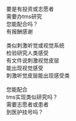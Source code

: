 <br>
<br>
<br
<br>
要是有投资或志愿者<br>
需要办tms研究<br>
您能配合吗？<br>
有报酬感谢<br>
<br>
类似刺激听觉或视觉系统<br>
检验研究人类感受<br>
有文件说刺激视觉皮层<br>
能出现视觉感受<br>
刺激听觉皮层能出现感受类<br>
<br>
您能配合<br>
tms实现类似研究吗？<br>
需要志愿者或患者<br>
到医护挂号吗？<br>
<br>
<br>
<br>
<br>








